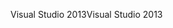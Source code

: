<span data-ttu-id="c1122-101">Visual Studio 2013</span><span class="sxs-lookup"><span data-stu-id="c1122-101">Visual Studio 2013</span></span>